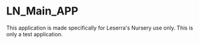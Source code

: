 # LN_Main_APP


This application is made specifically for Leserra's Nursery use only.
This is only a test application.

